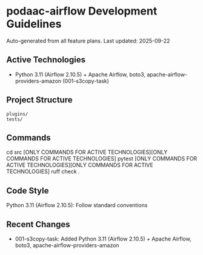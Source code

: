 # podaac-airflow Development Guidelines

Auto-generated from all feature plans. Last updated: 2025-09-22

## Active Technologies
- Python 3.11 (Airflow 2.10.5) + Apache Airflow, boto3, apache-airflow-providers-amazon (001-s3copy-task)

## Project Structure
```
plugins/
tests/
```

## Commands
cd src [ONLY COMMANDS FOR ACTIVE TECHNOLOGIES][ONLY COMMANDS FOR ACTIVE TECHNOLOGIES] pytest [ONLY COMMANDS FOR ACTIVE TECHNOLOGIES][ONLY COMMANDS FOR ACTIVE TECHNOLOGIES] ruff check .

## Code Style
Python 3.11 (Airflow 2.10.5): Follow standard conventions

## Recent Changes
- 001-s3copy-task: Added Python 3.11 (Airflow 2.10.5) + Apache Airflow, boto3, apache-airflow-providers-amazon

<!-- MANUAL ADDITIONS START -->
<!-- MANUAL ADDITIONS END -->
